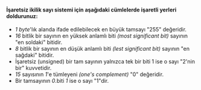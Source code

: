 #### İşaretsiz ikilik sayı sistemi için aşağıdaki cümlelerde işaretli yerleri doldurunuz:

* _1 byte_'lık alanda ifade edilebilecek en büyük tamsayı "255" değeridir.
* _16_ bitlik bir sayının en yüksek anlamlı biti _(most significant bit)_ sayının "en soldaki" bitidir.
* _8_ bitlik bir sayının en düşük anlamlı biti _(lest significant bit)_ sayının "en sağdaki" bitidir.
* İşaretsiz (unsigned) bir tam sayının yalnızca tek bir biti 1 ise o sayı "2'nin bir" kuvvetidir.
* _15_ sayısının _1_'e tümleyeni _(one's complement)_  "0" değeridir.
* Bir tamsayının _0_.biti _1_ ise o sayı "1"dir.
